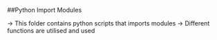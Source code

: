 ##Python Import Modules

-> This folder contains python scripts that imports modules
-> Different functions are utilised and used
